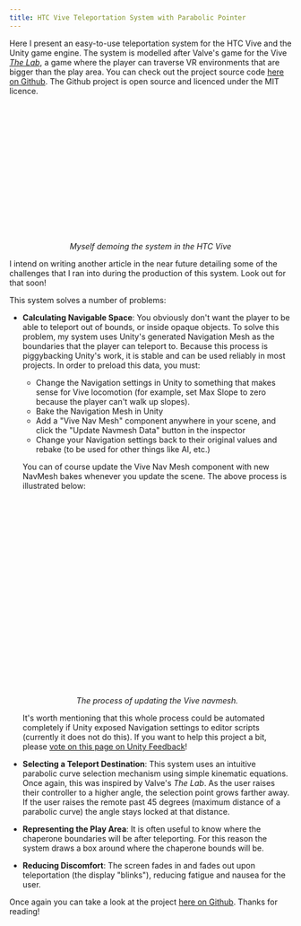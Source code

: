 ```yaml
---
title: HTC Vive Teleportation System with Parabolic Pointer
---
```


Here I present an easy-to-use teleportation system for the HTC Vive and the Unity game engine. The system is modelled
after Valve&#39;s game for the Vive [*The Lab*](http://store.steampowered.com/app/450390/), a game where the player can
traverse VR environments that are bigger than the play area.  You can check out the project source code
[here on Github](https://github.com/Flafla2/Vive-Teleporter).  The Github project is open source and licenced under the MIT
licence.

<div style="max-width:750px;max-height:auto;display:block;margin-left:auto;margin-right:auto;">
    <div class="media-flex" style="padding-bottom: 42.735%;">
        <div class='gfyitem' data-controls='false' data-expand='true' data-id="HonorableComplexCutworm"></div><br />
    </div>
</div>
<p style="text-align: center">
    <i>Myself demoing the system in the HTC Vive</i>
</p>

I intend on writing another article in the near future detailing some of the challenges that I ran into during the production
of this system.  Look out for that soon!

<!--break-->

This system solves a number of problems:

* **Calculating Navigable Space**: You obviously don't want the player to be able to teleport out of bounds, or inside
  opaque objects.  To solve this problem, my system uses Unity's generated Navigation Mesh as the boundaries that the
  player can teleport to.  Because this process is piggybacking Unity's work, it is stable and can be used reliably in most
  projects.  In order to preload this data, you must:

  * Change the Navigation settings in Unity to something that makes sense for Vive locomotion (for example, set Max Slope
    to zero because the player can't walk up slopes).
  * Bake the Navigation Mesh in Unity
  * Add a "Vive Nav Mesh" component anywhere in your scene, and click the "Update Navmesh Data" button in the inspector
  * Change your Navigation settings back to their original values and rebake (to be used for other things like AI, etc.)
  
  You can of course update the Vive Nav Mesh component with new NavMesh bakes whenever you update the scene.  The above
  process is illustrated below:
   
  <div style="max-width:700px;max-height:auto;display:block;margin-left:auto;margin-right:auto;">
      <div class="media-flex" style="padding-bottom: 66.865%;">
          <div class='gfyitem' data-controls='false' data-expand='true' data-id="WelldocumentedForcefulAlaskanmalamute"></div><br />
      </div>
  </div>
  <p style="text-align: center">
      <i>The process of updating the Vive navmesh.</i>
  </p>
  
  It's worth mentioning that this whole process could be automated completely if Unity exposed Navigation settings
  to editor scripts (currently it does not do this).  If you want to help this project a bit, please [vote on this page
  on Unity Feedback](https://feedback.unity3d.com/suggestions/expose-navigation-settings-to-editor-scripts)!
  
* **Selecting a Teleport Destination**: This system uses an intuitive parabolic curve selection mechanism using simple
  kinematic equations.  Once again, this was inspired by Valve's *The Lab*.  As the user raises their controller to a higher
  angle, the selection point grows farther away.  If the user raises the remote past 45 degrees (maximum distance of a parabolic
  curve) the angle stays locked at that distance.
* **Representing the Play Area**: It is often useful to know where the chaperone boundaries will be after teleporting.  For
  this reason the system draws a box around where the chaperone bounds will be.
* **Reducing Discomfort**: The screen fades in and fades out upon teleportation (the display "blinks"), reducing fatigue
  and nausea for the user.

Once again you can take a look at the project [here on Github](https://github.com/Flafla2/Vive-Teleporter).  Thanks for
reading!
